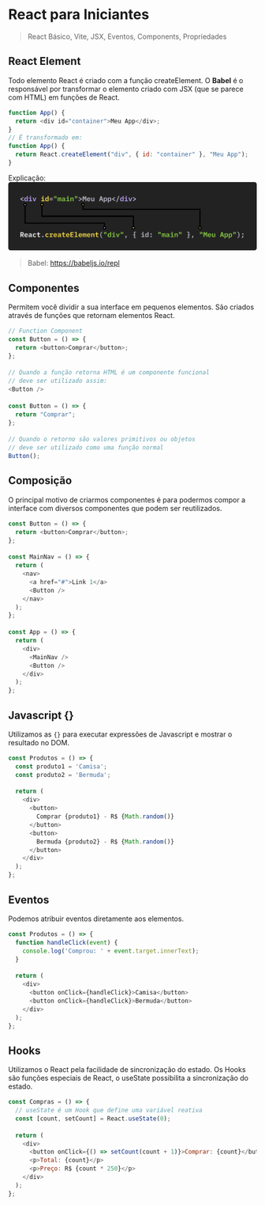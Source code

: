 # React para Iniciantes

> React Básico, Vite, JSX, Eventos, Components, Propriedades

## React Element

Todo elemento React é criado com a função createElement.
O **Babel** é o responsável por transformar o elemento criado com JSX
(que se parece com HTML) em funções de React.

```javascript
function App() {
  return <div id="container">Meu App</div>;
}
// É transformado em:
function App() {
  return React.createElement("div", { id: "container" }, "Meu App");
}
```

Explicação:
![alt text](image.png)
> Babel: https://babeljs.io/repl

## Componentes

Permitem você dividir a sua interface em pequenos elementos.
São criados através de funções que retornam elementos React.

```javascript
// Function Component
const Button = () => {
  return <button>Comprar</button>;
};

// Quando a função retorna HTML é um componente funcional
// deve ser utilizado assim:
<Button />

const Button = () => {
  return "Comprar";
};

// Quando o retorno são valores primitivos ou objetos 
// deve ser utilizado como uma função normal
Button();
```

## Composição

O principal motivo de criarmos componentes é para podermos
compor a interface com diversos componentes que podem ser reutilizados.

```javascript
const Button = () => {
  return <button>Comprar</button>;
};

const MainNav = () => {
  return (
    <nav>
      <a href="#">Link 1</a>
      <Button />
    </nav>
  );
};

const App = () => {
  return (
    <div>
      <MainNav />
      <Button />
    </div>
  );
};
```

## Javascript {}

Utilizamos as `{}` para executar expressões de Javascript e mostrar
o resultado no DOM.

```javascript
const Produtos = () => {
  const produto1 = 'Camisa';
  const produto2 = 'Bermuda';

  return (
    <div>
      <button>
        Comprar {produto1} - R$ {Math.random()}
      </button>
      <button>
        Bermuda {produto2} - R$ {Math.random()}
      </button>
    </div>
  );
};

```

## Eventos

Podemos atribuir eventos diretamente aos elementos.

```javascript
const Produtos = () => {
  function handleClick(event) {
    console.log('Comprou: ' + event.target.innerText);
  }

  return (
    <div>
      <button onClick={handleClick}>Camisa</button>
      <button onClick={handleClick}>Bermuda</button>
    </div>
  );
};
```

## Hooks

Utilizamos o React pela facilidade de sincronização do estado.
Os Hooks são funções especiais de React, o useState possibilita a sincronização do estado.

```javascript
const Compras = () => {
  // useState é um Hook que define uma variável reativa
  const [count, setCount] = React.useState(0);

  return (
    <div>
      <button onClick={() => setCount(count + 1)}>Comprar: {count}</button>
      <p>Total: {count}</p>
      <p>Preço: R$ {count * 250}</p>
    </div>
  );
};
```
